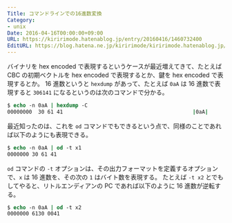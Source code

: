 ```yaml
---
Title: コマンドラインでの16進数変換
Category:
- unix
Date: 2016-04-16T00:00:00+09:00
URL: https://kiririmode.hatenablog.jp/entry/20160416/1460732400
EditURL: https://blog.hatena.ne.jp/kiririmode/kiririmode.hatenablog.jp/atom/entry/10328537792371531638
---
```


バイナリを hex encoded で表現するというケースが最近増えてきて、たとえば CBC の初期ベクトルを hex encoded で表現するとか、鍵を hex encoded で表現するとか。
16 進数というと `hexdump` があって、たとえば `0aA` は 16 進数で表現すると `306141` になるというのは次のコマンドで分かる。

```tcsh
$ echo -n 0aA | hexdump -C
00000000  30 61 41                                          |0aA|
```

最近知ったのは、これを `od` コマンドでもできるという点で、同様のことであれば以下のようにも表現できる。

```tcsh
$ echo -n 0aA | od -t x1
0000000 30 61 41
```

`od` コマンドの `-t` オプションは、その出力フォーマットを定義するオプションで、`x` は 16 進数を、その次の `1` はバイト数を表現する。
たとえば `-t x2` とでもしてやると、リトルエンディアンの PC であれば以下のように 16 進数が逆転する。

```tcsh
$ echo -n 0aA | od -t x2
0000000 6130 0041
```

